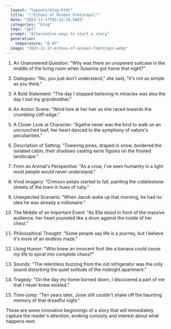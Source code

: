 ```yaml
---
  layout: "layouts/blog.html"
  title: "\"Echoes of Unseen Footsteps\""
  date: "2023-11-17T05:12:19.566Z"
  categories: "blog"
  tags: "gpt"
  prompt: "Alternative ways to start a story"
  generation: 
    temperature: "0.97"
  image: "2023-11-17-echoes-of-unseen-footsteps.webp"
---
```

1. An Unanswered Question: "Why was there an unopened suitcase in the middle of the living room when Susanna got home that night?"

2. Dialogues: "No, you just don't understand," she said, "it's not as simple as you think."

3. A Bold Statement: "The day I stopped believing in miracles was also the day I lost my grandmother."

4. An Action Scene: "Wind tore at her hair as she raced towards the crumbling cliff-edge."

5. A Closer Look at Character: "Agatha never was the kind to walk on an uncrunched leaf; her heart danced to the symphony of nature's peculiarities."

6. Description of Setting: "Towering pines, draped in snow, bordered the isolated cabin, their shadows casting eerie figures on the frosted landscape."

7. From an Animal's Perspective: "As a crow, I've seen humanity in a light most people would never understand."

8. Vivid Imagery: "Crimson petals started to fall, painting the cobblestone streets of the town in hues of ruby."

9. Unexpected Scenario: "When Jacob woke up that morning, he had no idea he was already a millionaire."

10. The Middle of an Important Event: "As Ella stood in front of the massive audience, her heart pounded like a drum against the inside of her chest."

11. Philosophical Thought: "Some people say life is a journey, but I believe it's more of an endless maze."

12. Using Humor: "Who knew an innocent fruit like a banana could cause my life to spiral into complete chaos?"

13. Sounds: "The relentless buzzing from the old refrigerator was the only sound disturbing the quiet solitude of the midnight apartment."

14. Tragedy: "On the day my home burned down, I discovered a part of me that I never knew existed."

15. Time-jump: "Ten years later, Josie still couldn't shake off the haunting memory of that dreadful night."

These are some innovative beginnings of a story that will immediately capture the reader's attention, evoking curiosity and interest about what happens next.
